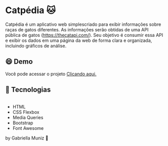 # Catpédia 🐱
Catpédia é um aplicativo web simplescriado para exibir informações sobre raças de gatos diferentes. As informações serão obtidas de uma API pública de gatos (https://thecatapi.com/). Seu objetivo é consumir essa API e exibir os dados em uma página da
web de forma clara e organizada, incluindo gráficos de análise.

## :smile: Demo 
Você pode acessar o projeto <a href="https://gabriella-muniz.github.io/catpedia/"> Clicando aqui.</a>

 ## :rocket:  Tecnologias

###### 
- HTML
- CSS Flexbox
- Media Queries
- Bootstrap
- Font Awesome 

by Gabriella Muniz :art:

